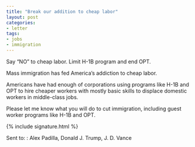 ```yaml
---
title: "Break our addition to cheap labor"
layout: post
categories:
- letter
tags:
- jobs
- immigration
---
```


Say “NO” to cheap labor. Limit H-1B program and end OPT.

Mass immigration has fed America’s addiction to cheap labor.

Americans have had enough of corporations using programs like H-1B and OPT to hire cheaper workers with mostly basic skills to displace domestic workers in middle-class jobs.

Please let me know what you will do to cut immigration, including guest worker programs like  H-1B and OPT.

{% include signature.html %}

Sent to:
: Alex Padilla, Donald J. Trump, J. D. Vance
